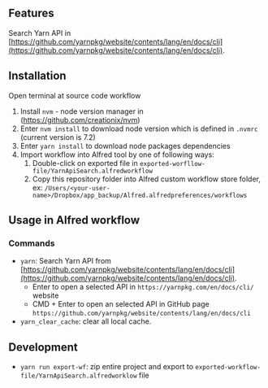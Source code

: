 ## Features

Search Yarn API in [https://github.com/yarnpkg/website/contents/lang/en/docs/cli](https://github.com/yarnpkg/website/contents/lang/en/docs/cli). 

## Installation

Open terminal at source code workflow

1. Install `nvm` - node version manager in (https://github.com/creationix/nvm)
2. Enter `nvm install` to download node version which is defined in `.nvmrc` (current version is 7.2)
3. Enter `yarn install` to download node packages dependencies
4. Import workflow into Alfred tool by one of following ways: 
    1. Double-click on exported file in `exported-worfllow-file/YarnApiSearch.alfredworkflow`
    2. Copy this repository folder into Alfred custom workflow store folder, ex: `/Users/<your-user-name>/Dropbox/app_backup/Alfred.alfredpreferences/workflows`

## Usage in Alfred workflow

### Commands
- `yarn`: Search Yarn API from [https://github.com/yarnpkg/website/contents/lang/en/docs/cli](https://github.com/yarnpkg/website/contents/lang/en/docs/cli).
    + Enter to open a selected API in `https://yarnpkg.com/en/docs/cli/` website
    + CMD + Enter to open an selected API in GitHub page `https://github.com/yarnpkg/website/contents/lang/en/docs/cli`
- `yarn_clear_cache`: clear all local cache. 

## Development

- `yarn run export-wf`: zip entire project and export to `exported-workflow-file/YarnApiSearch.alfredworklow` file 